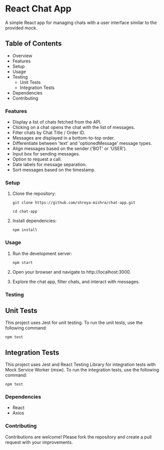 # React Chat App

A simple React app for managing chats with a user interface similar to the provided mock.

## Table of Contents

- Overview
- Features
- Setup
- Usage
- Testing
   - Unit Tests
   - Integration Tests 
- Dependencies
- Contributing

### Features

  - Display a list of chats fetched from the API.
  - Clicking on a chat opens the chat with the list of messages.
  - Filter chats by Chat Title / Order ID.
  - Messages are displayed in a bottom-to-top order.
  - Differentiate between 'text' and 'optionedMessage' message types.
  - Align messages based on the sender ('BOT' or 'USER').
  - Input box for sending messages.
  - Option to request a call.
  - Date labels for message separation.
  - Sort messages based on the timestamp.
  
### Setup

1. Clone the repository:
   ``` 
   git clone https://github.com/shreya-mishra/chat-app.git

   cd chat-app 
   ```

2. Install dependencies:
   ```
   npm install
    ```

### Usage
1. Run the development server:
   ```
   npm start

   ``` 
2. Open your browser and navigate to http://localhost:3000.

3. Explore the chat app, filter chats, and interact with messages.
  
### Testing

## Unit Tests
This project uses Jest for unit testing. To run the unit tests, use the following command:

```
npm test

```
## Integration Tests
This project uses Jest and React Testing Library for integration tests with Mock Service Worker (msw). To run the integration tests, use the following command:
```
npm test

```
### Dependencies
- React
- Axios

### Contributing
Contributions are welcome! Please fork the repository and create a pull request with your improvements.